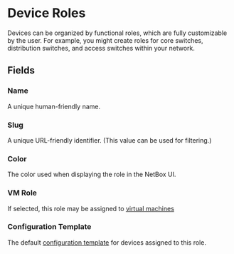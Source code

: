 # Device Roles

Devices can be organized by functional roles, which are fully customizable by the user. For example, you might create roles for core switches, distribution switches, and access switches within your network.

## Fields

### Name

A unique human-friendly name.

### Slug

A unique URL-friendly identifier. (This value can be used for filtering.)

### Color

The color used when displaying the role in the NetBox UI.

### VM Role

If selected, this role may be assigned to [virtual machines](../virtualization/virtualmachine.md)

### Configuration Template

The default [configuration template](../extras/configtemplate.md) for devices assigned to this role.
